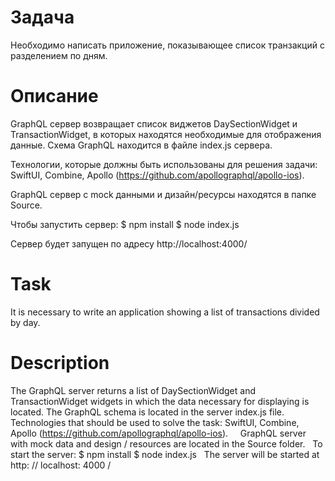 # Задача
Необходимо написать приложение, показывающее список транзакций с разделением по дням.

# Описание
GraphQL сервер возвращает список виджетов DaySectionWidget и TransactionWidget, в которых находятся необходимые для отображения данные. Схема GraphQL находится в файле index.js сервера.
 
Технологии, которые должны быть использованы для решения задачи: SwiftUI, Combine, Apollo (https://github.com/apollographql/apollo-ios).
 
 GraphQL сервер с mock данными и дизайн/ресурсы находятся в папке Source.
 
Чтобы запустить сервер:
$ npm install
$ node index.js
 
Сервер будет запущен по адресу http://localhost:4000/
 
 # Task
 It is necessary to write an application showing a list of transactions divided by day.

 # Description
 The GraphQL server returns a list of DaySectionWidget and TransactionWidget widgets in which the data necessary for displaying is located. The GraphQL schema is located in the server index.js file.
  
 Technologies that should be used to solve the task: SwiftUI, Combine, Apollo (https://github.com/apollographql/apollo-ios).
  
   GraphQL server with mock data and design / resources are located in the Source folder.
  
 To start the server:
 $ npm install
 $ node index.js
  
 The server will be started at http: // localhost: 4000 /
